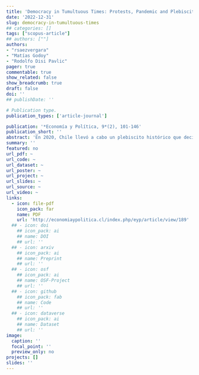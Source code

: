 ```yaml
---
title: 'Democracy in Tumultuous Times: Protests, Pandemic and Plebiscite in Chile'
date: '2022-12-31'
slug: democracy-in-tumultuous-times
## categories: []
tags: ["scopus-article"]
## authors: [""]
authors:
- "rsaezvergara"
- "Matías Godoy"
- "Rodolfo Disi Pavlic"
pager: true
commentable: true
show_related: false
show_breadcrumb: true
draft: false
doi: ''
## publishDate: ''

# Publication type.
publication_types: ['article-journal']

publication: '*Economía y Política, 9*(2), 101-146'
publication_short: ''
abstract: 'En 2020, Chile llevó a cabo un plebiscito histórico que decidió por amplio margen comenzar un proceso constituyente. La votación ocurrió en un contexto tumultuoso, marcado por el estallido social de 2019 y la pandemia de COVID-19. Este artículo explica cómo estas circunstancias estuvieron asociadas a la participación electoral, que experimentó una leve alza respecto a elecciones anteriores. Regresiones a nivel municipal de las 345 comunas de Chile sugieren que diferentes impactos de la pandemia se asociaron tanto positiva como negativamente con la participación. Adicionalmente, la exposición a protestas violentas y no violentas deprimió la participación electoral, particularmente en comunas más de derecha.'
summary: ''
featured: no
url_pdf: ~
url_code: ~
url_dataset: ~
url_poster: ~
url_project: ~
url_slides: ~
url_source: ~
url_video: ~
links:
  - icon: file-pdf
    icon_pack: far
    name: PDF
    url: 'http://economiaypolitica.cl/index.php/eyp/article/view/189'
  ## - icon: doi
    ## icon_pack: ai
    ## name: DOI
    ## url: ''
  ## - icon: arxiv
    ## icon_pack: ai
    ## name: Preprint
    ## url: ''
  ## - icon: osf
    ## icon_pack: ai
    ## name: OSF-Project
    ## url: ''
  ## - icon: github
    ## icon_pack: fab
    ## name: Code
    ## url: ''
  ## - icon: dataverse
    ## icon_pack: ai
    ## name: Dataset
    ## url: ''
image:
  caption: ''
  focal_point: ''
  preview_only: no
projects: []
slides: ''
---
```

